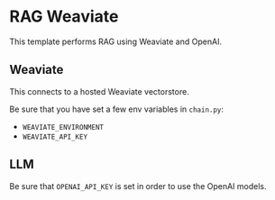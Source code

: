 # RAG Weaviate

This template performs RAG using Weaviate and OpenAI.

##  Weaviate

This connects to a hosted Weaviate vectorstore.

Be sure that you have set a few env variables in `chain.py`:

* `WEAVIATE_ENVIRONMENT`
* `WEAVIATE_API_KEY`

##  LLM

Be sure that `OPENAI_API_KEY` is set in order to use the OpenAI models.
